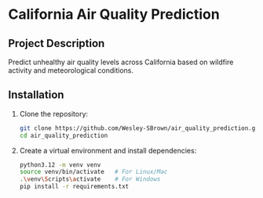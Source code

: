 # California Air Quality Prediction

## Project Description
Predict unhealthy air quality levels across California based on wildfire activity and meteorological conditions.

## Installation
1. Clone the repository:
    ```bash
    git clone https://github.com/Wesley-SBrown/air_quality_prediction.git
    cd air_quality_prediction
2.  Create a virtual environment and install dependencies:
    ```bash
    python3.12 -m venv venv
    source venv/bin/activate   # For Linux/Mac
    .\venv\Scripts\activate    # For Windows
    pip install -r requirements.txt
